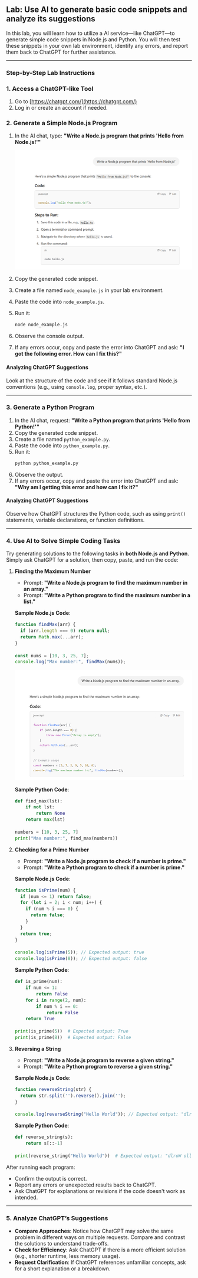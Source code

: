 ## Lab: Use AI to generate basic code snippets and analyze its suggestions

In this lab, you will learn how to utilize a AI service—like ChatGPT—to generate simple code snippets in Node.js and Python. You will then test these snippets in your own lab environment, identify any errors, and report them back to ChatGPT for further assistance.

---

### Step-by-Step Lab Instructions

### 1. Access a ChatGPT-like Tool
1. Go to [https://chatgpt.com/](https://chatgpt.com/)
2. Log in or create an account if needed.

### 2. Generate a Simple Node.js Program
1. In the AI chat, type:
   **"Write a Node.js program that prints 'Hello from Node.js!'"**

   ![](./images/w36.png)

2. Copy the generated code snippet.
3. Create a file named `node_example.js` in your lab environment.
4. Paste the code into `node_example.js`.
5. Run it:
   ```bash
   node node_example.js
   ```
6. Observe the console output.
7. If any errors occur, copy and paste the error into ChatGPT and ask:
   **"I got the following error. How can I fix this?"**

#### Analyzing ChatGPT Suggestions
Look at the structure of the code and see if it follows standard Node.js conventions (e.g., using `console.log`, proper syntax, etc.).

---

### 3. Generate a Python Program
1. In the AI chat, request:
   **"Write a Python program that prints 'Hello from Python!'"**
2. Copy the generated code snippet.
3. Create a file named `python_example.py`.
4. Paste the code into `python_example.py`.
5. Run it:
   ```bash
   python python_example.py
   ```
6. Observe the output.
7. If any errors occur, copy and paste the error into ChatGPT and ask:
   **"Why am I getting this error and how can I fix it?"**

#### Analyzing ChatGPT Suggestions
Observe how ChatGPT structures the Python code, such as using `print()` statements, variable declarations, or function definitions.


---

### 4. Use AI to Solve Simple Coding Tasks

Try generating solutions to the following tasks in **both Node.js and Python**. Simply ask ChatGPT for a solution, then copy, paste, and run the code:

1. **Finding the Maximum Number**
   - Prompt: **"Write a Node.js program to find the maximum number in an array."**
   - Prompt: **"Write a Python program to find the maximum number in a list."**
   
   **Sample Node.js Code**:
   ```js
   function findMax(arr) {
     if (arr.length === 0) return null;
     return Math.max(...arr);
   }

   const nums = [10, 3, 25, 7];
   console.log("Max number:", findMax(nums));
   ```

   ![](./images/w37.png)

   **Sample Python Code**:
   ```python
   def find_max(lst):
       if not lst:
           return None
       return max(lst)

   numbers = [10, 3, 25, 7]
   print("Max number:", find_max(numbers))
   ```

2. **Checking for a Prime Number**
   - Prompt: **"Write a Node.js program to check if a number is prime."**
   - Prompt: **"Write a Python program to check if a number is prime."**

   **Sample Node.js Code**:
   ```js
   function isPrime(num) {
     if (num <= 1) return false;
     for (let i = 2; i < num; i++) {
       if (num % i === 0) {
         return false;
       }
     }
     return true;
   }

   console.log(isPrime(5)); // Expected output: true
   console.log(isPrime(8)); // Expected output: false
   ```

   **Sample Python Code**:
   ```python
   def is_prime(num):
       if num <= 1:
           return False
       for i in range(2, num):
           if num % i == 0:
               return False
       return True

   print(is_prime(5))  # Expected output: True
   print(is_prime(8))  # Expected output: False
   ```

3. **Reversing a String**
   - Prompt: **"Write a Node.js program to reverse a given string."**
   - Prompt: **"Write a Python program to reverse a given string."**

   **Sample Node.js Code**:
   ```js
   function reverseString(str) {
     return str.split('').reverse().join('');
   }

   console.log(reverseString("Hello World")); // Expected output: "dlroW olleH"
   ```

   **Sample Python Code**:
   ```python
   def reverse_string(s):
       return s[::-1]

   print(reverse_string("Hello World"))  # Expected output: "dlroW olleH"
   ```

After running each program:
- Confirm the output is correct.
- Report any errors or unexpected results back to ChatGPT.
- Ask ChatGPT for explanations or revisions if the code doesn't work as intended.

---

### 5. Analyze ChatGPT’s Suggestions

- **Compare Approaches**: Notice how ChatGPT may solve the same problem in different ways on multiple requests. Compare and contrast the solutions to understand trade-offs.
- **Check for Efficiency**: Ask ChatGPT if there is a more efficient solution (e.g., shorter runtime, less memory usage).
- **Request Clarification**: If ChatGPT references unfamiliar concepts, ask for a short explanation or a breakdown.

